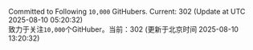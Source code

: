 Committed to Following `10,000` GitHubers. Current: <!-- FOLLOWING_COUNT -->302<!-- FOLLOWING_COUNT --> (Update at UTC <!-- LAST_UPDATED -->2025-08-10 05:20:32<!-- LAST_UPDATED -->)<br>
致力于关注`10,000`个GitHuber。当前：<!-- FOLLOWING_COUNT -->302<!-- FOLLOWING_COUNT --> (更新于北京时间 <!-- LAST_UPDATED_CST -->2025-08-10 13:20:32<!-- LAST_UPDATED_CST -->)
